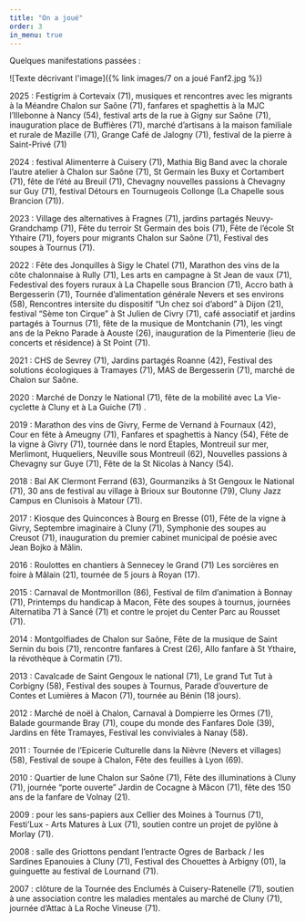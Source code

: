```yaml
---
title: "On a joué"
order: 3
in_menu: true
---
```

Quelques manifestations passées :

![Texte décrivant l'image]({% link images/7 on a joué Fanf2.jpg %})

2025 : Festigrim à Cortevaix (71), musiques et rencontres avec les migrants à la Méandre Chalon sur Saône (71), fanfares et spaghettis à la MJC l’Illebonne à Nancy (54), festival arts de la rue à Gigny sur Saône (71), inauguration place de Buffières (71), marché d’artisans à la maison familiale et rurale de Mazille (71), Grange Café de Jalogny (71), festival de la pierre à Saint-Privé (71)

2024 : festival Alimenterre à Cuisery (71), Mathia Big Band avec la chorale l’autre atelier à Chalon sur Saône (71), St Germain les Buxy et Cortambert (71), fête de l’été au Breuil (71), Chevagny nouvelles passions à Chevagny sur Guy (71), festival Détours en Tournugeois Collonge (La Chapelle sous Brancion (71)).

2023 : Village des alternatives à Fragnes (71), jardins partagés Neuvy-Grandchamp (71), Fête du terroir St Germain des bois (71), Fête de l’école St Ythaire (71), foyers pour migrants Chalon sur Saône (71), Festival des soupes à Tournus (71).

2022 : Fête des Jonquilles à Sigy le Chatel (71), Marathon des vins de la côte chalonnaise à Rully (71), Les arts en campagne à St Jean de vaux (71), Fedestival des foyers ruraux à La Chapelle sous Brancion (71), Accro bath à Bergesserin (71), Tournée d’alimentation générale Nevers et ses environs (58), Rencontres intersite du dispositif “Un chez soi d’abord” à Dijon (21), festival “Sème ton Cirque” à St Julien de Civry (71), café associatif et jardins partagés à Tournus (71), fête de la musique de Montchanin (71), les vingt ans de la Pekno Parade à Aouste (26), inauguration de la Pimenterie (lieu de concerts et résidence) à St Point (71).

2021 : CHS de Sevrey (71), Jardins partagés Roanne (42), Festival des solutions écologiques à Tramayes (71), MAS de Bergesserin (71), marché de Chalon sur Saône.

2020 : Marché de Donzy le National (71), fête de la mobilité avec La Vie-cyclette à Cluny et à La Guiche (71) .

2019 : Marathon des vins de Givry, Ferme de Vernand à Fournaux (42), Cour en fête à Ameugny (71), Fanfares et spaghettis à Nancy (54), Fête de la vigne à Givry (71), tournée dans le nord Etaples, Montreuil sur mer, Merlimont, Huqueliers, Neuville sous Montreuil (62), Nouvelles passions à Chevagny sur Guye (71), Fête de la St Nicolas à Nancy (54).

2018 : Bal AK Clermont Ferrand (63), Gourmanziks à St Gengoux le National (71), 30 ans de festival au village à Brioux sur Boutonne (79), Cluny Jazz Campus en Clunisois à Matour (71).

2017 : Kiosque des Quinconces à Bourg en Bresse (01), Fête de la vigne à Givry, Septembre imaginaire à Cluny (71), Symphonie des soupes au Creusot (71), inauguration du premier cabinet municipal de poésie avec Jean Bojko à Mâlin.

2016 : Roulottes en chantiers à Sennecey le Grand (71) Les sorcières en foire à Mâlain (21), tournée de 5 jours à Royan (17).

2015 : Carnaval de Montmorillon (86), Festival de film d’animation à Bonnay (71), Printemps du handicap à Macon, Fête des soupes à tournus, journées Alternatiba 71 à Sancé (71) et contre le projet du Center Parc au Rousset (71).

2014 : Montgolfiades de Chalon sur Saône, Fête de la musique de Saint Sernin du bois (71), rencontre fanfares à Crest (26), Allo fanfare à St Ythaire, la révothèque à Cormatin (71).

2013 : Cavalcade de Saint Gengoux le national (71), Le grand Tut Tut à Corbigny (58), Festival des soupes à Tournus, Parade d’ouverture de Contes et Lumières à Macon (71), tournée au Bénin (18 jours).

2012 : Marché de noël à Chalon, Carnaval à Dompierre les Ormes (71), Balade gourmande Bray (71), coupe du monde des Fanfares Dole (39), Jardins en fête Tramayes, Festival les conviviales à Nanay (58).

2011 : Tournée de l’Epicerie Culturelle dans la Nièvre (Nevers et villages) (58), Festival de soupe à Chalon, Fête des feuilles à Lyon (69).

2010 : Quartier de lune Chalon sur Saône (71), Fête des illuminations à Cluny (71), journée “porte ouverte” Jardin de Cocagne à Mâcon (71), fête des 150 ans de la fanfare de Volnay (21).

2009 : pour les sans-papiers aux Cellier des Moines à Tournus (71), Festi’Lux - Arts Matures à Lux (71), soutien contre un projet de pylône à Morlay (71).

2008 : salle des Griottons pendant l’entracte Ogres de Barback / les Sardines Epanouies à Cluny (71), Festival des Chouettes à Arbigny (01), la guinguette au festival de Lournand (71).

2007 : clôture de la Tournée des Enclumés à Cuisery-Ratenelle (71), soutien à une association contre les maladies mentales au marché de Cluny (71), journée d’Attac à La Roche Vineuse (71). 